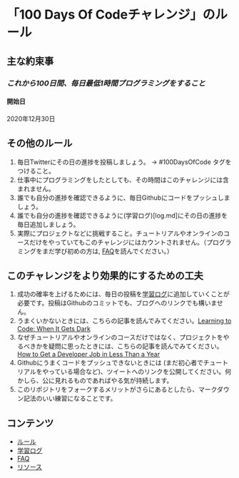 # 「100 Days Of Codeチャレンジ」のルール

## 主な約束事
### *これから100日間、毎日最低1時間プログラミングをすること*

#### 開始日
2020年12月30日

## その他のルール
1. 毎日Twitterにその日の進捗を投稿しましょう。 -> #100DaysOfCode タグをつけること。
2. 仕事中にプログラミングをしたとしても、その時間はこのチャレンジには含まれません。
3. 誰でも自分の進捗を確認できるように、毎日Githubにコードをプッシュしましょう。
4. 誰でも自分の進捗を確認できるように(学習ログ)[log.md]にその日の進捗を毎日追加しましょう。
5. 実際にプロジェクトなどに挑戦すること。チュートリアルやオンラインのコースだけをやっていてもこのチャレンジにはカウントされません。（プログラミングをまだ学び初めの方は, [FAQ](FAQ.md)を読んでください。）


## このチャレンジをより効果的にするための工夫
1. 成功の確率を上げるためには、毎日の投稿を[学習ログ](log.md)に追加していくことが必要です。投稿はGithubのコミットでも、ブログへのリンクでも構いません。
2. うまくいかないときには、こちらの記事を読んでみてください。[Learning to Code: When It Gets Dark](https://www.freecodecamp.org/news/learning-to-code-when-it-gets-dark-e485edfb58fd)
3. なぜチュートリアルやオンラインのコースだけではなく、プロジェクトをやるべきかを疑問に思ったときには、こちらの記事を読んでみてください。[How to Get a Developer Job in Less Than a Year](https://www.freecodecamp.org/news/how-to-get-a-developer-job-in-less-than-a-year-c27bbfe71645)
4. Githubにうまくコードをプッシュできないときには (まだ初心者でチュートリアルをやっている場合など)、ツイートへのリンクを公開してください。何かしら、公に見れるものであればやる気が持続します。
5. このリポジトリをフォークするメリットがさらにあるとしたら、マークダウン記法のいい練習になることです。

## コンテンツ
* [ルール](rules.md)
* [学習ログ](log.md)
* [FAQ](FAQ.md)
* [リソース](resources.md)

